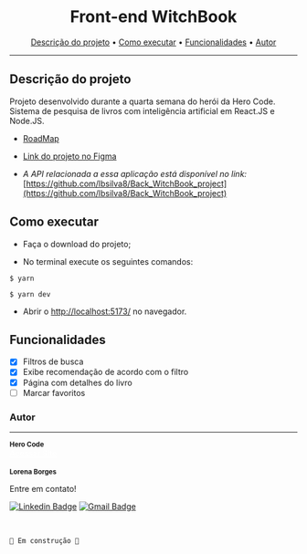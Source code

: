 <h1 align="center">Front-end WitchBook</h1>

<p align="center">
 <a href="#descrição-do-projeto">Descrição do projeto</a> •
 <a href="#como-executar">Como executar</a> • 
 <a href="#funcionalidades">Funcionalidades</a> • 
 <a href="#autor">Autor</a>
</p>

---

## Descrição do projeto

Projeto desenvolvido durante a quarta semana do herói da Hero Code.<br>
Sistema de pesquisa de livros com inteligência artificial em React.JS e Node.JS.<br>

- [RoadMap](https://herocodebr.notion.site/RoadMap-Semana-do-Her-i-Edi-o-4-7bf98455f83b46e6a808c66a37be405a)<br>
- [Link do projeto no Figma](https://www.figma.com/design/RHbZRTqJIDTUAzCbYtPvDB/WitchBook?node-id=0-1&t=qjiWaVG5yRoslh2Q-0)<br>

- _A API relacionada a essa aplicação está disponível no link:_ [https://github.com/lbsilva8/Back_WitchBook_project](https://github.com/lbsilva8/Back_WitchBook_project)

## Como executar

- Faça o download do projeto;

- No terminal execute os seguintes comandos:

```
$ yarn
```

```
$ yarn dev
```

- Abrir o [http://localhost:5173/](http://localhost:5173/) no navegador.

## Funcionalidades

- [x] Filtros de busca
- [x] Exibe recomendação de acordo com o filtro
- [x] Página com detalhes do livro
- [ ] Marcar favoritos

### Autor

---

<a>
 <sub><b>Hero Code</b></sub>
</a> <br>
<a href="https://herocode.com.br/hero-pro/?utm_source=herocode&utm_medium=home_site" style="color: #ffffff">Acessar Site</a>
<br>
<br>

<a>
 <sub><b>Lorena Borges</b></sub>
</a>

Entre em contato!

[![Linkedin Badge](https://img.shields.io/badge/-Lorena-blue?style=flat-square&logo=Linkedin&logoColor=white&link=https://www.linkedin.com/in/lorenadasilvaborges/)](https://www.linkedin.com/in/lorenadasilvaborges/)
[![Gmail Badge](https://img.shields.io/badge/-sborges.lorena@gmail.com-c14438?style=flat-square&logo=Gmail&logoColor=white&link=mailto:sborges.lorena@gmail.com)](mailto:sborges.lorena@gmail.com)

<br>

```
🚧 Em construção 🚧
```

